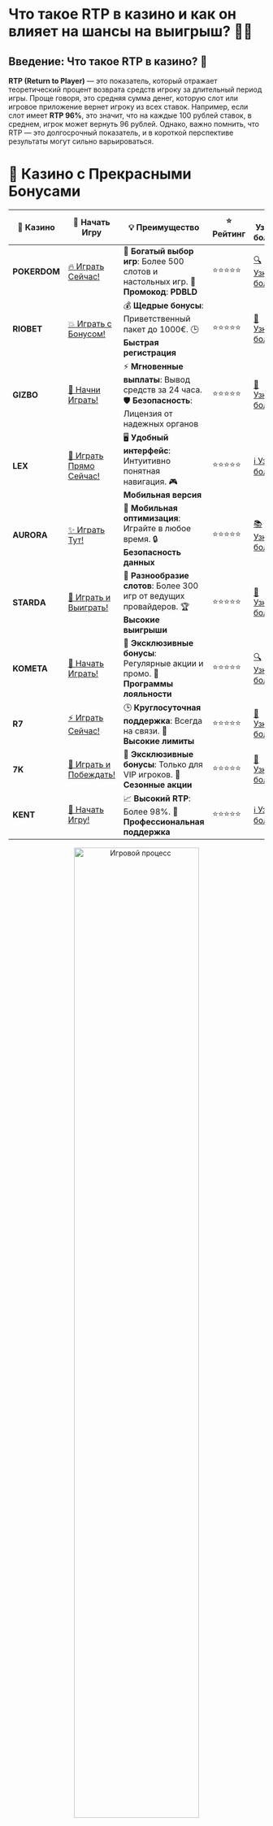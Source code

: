 # **Что такое RTP в казино и как он влияет на шансы на выигрыш?** 🎰💸

## Введение: Что такое RTP в казино? 🤔

**RTP (Return to Player)** — это показатель, который отражает теоретический процент возврата средств игроку за длительный период игры. Проще говоря, это средняя сумма денег, которую слот или игровое приложение вернет игроку из всех ставок. Например, если слот имеет **RTP 96%**, это значит, что на каждые 100 рублей ставок, в среднем, игрок может вернуть 96 рублей. Однако, важно помнить, что RTP — это долгосрочный показатель, и в короткой перспективе результаты могут сильно варьироваться.

# 🌟 Казино с Прекрасными Бонусами

| 🎲 **Казино** | 🔗 **Начать Игру** | 💡 **Преимущество** | ⭐ **Рейтинг** | 🔗 **Узнать больше** | 🆕 **Новая информация** |
|--------------|---------------------|---------------------|----------------|----------------------|-------------------------|
| **POKERDOM**  | [🔥 Играть Сейчас!](https://brandplay.link/4k77v2yx) | 🎉 **Богатый выбор игр**: Более 500 слотов и настольных игр. 🎁 **Промокод**: **PDBLD** | ⭐⭐⭐⭐⭐ | [🔍 Узнать больше](https://brandplay.link/4k77v2yx) | 🏆 **Победители турниров** получают эксклюзивные подарки! |
| **RIOBET**    | [💥 Играть с Бонусом!](https://brandplay.link/7xBLTPyj) | 💰 **Щедрые бонусы**: Приветственный пакет до 1000€. 🕒 **Быстрая регистрация** | ⭐⭐⭐⭐⭐ | [📖 Узнать больше](https://brandplay.link/7xBLTPyj) | 💬 **Поддержка 24/7** для комфортной игры в любое время! |
| **GIZBO**     | [🚀 Начни Играть!](https://brandplay.link/bprXw4YV) | ⚡ **Мгновенные выплаты**: Вывод средств за 24 часа. 🛡️ **Безопасность**: Лицензия от надежных органов | ⭐⭐⭐⭐⭐ | [📝 Узнать больше](https://brandplay.link/bprXw4YV) | 🔒 **SSL-шифрование** для максимальной безопасности данных игроков. |
| **LEX**       | [💎 Играть Прямо Сейчас!](https://brandplay.link/zW4hdDFV) | 🖥️ **Удобный интерфейс**: Интуитивно понятная навигация. 🎮 **Мобильная версия** | ⭐⭐⭐⭐⭐ | [ℹ️ Узнать больше](https://brandplay.link/zW4hdDFV) | 📱 **Поддержка всех мобильных устройств** для удобства игры в любом месте. |
| **AURORA**    | [✨ Играть Тут!](https://10trafic-stat2.com/click/668546556bcc6313411604bd/6766/13032/subaccount) | 📱 **Мобильная оптимизация**: Играйте в любое время. 🔒 **Безопасность данных** | ⭐⭐⭐⭐⭐ | [📚 Узнать больше](https://10trafic-stat2.com/click/668546556bcc6313411604bd/6766/13032/subaccount) | 🌍 **Международная лицензия** на деятельность в разных странах. |
| **STARDА**    | [🎉 Играть и Выиграть!](https://brandplay.link/fB7xwRFL) | 🎰 **Разнообразие слотов**: Более 300 игр от ведущих провайдеров. 🏆 **Высокие выигрыши** | ⭐⭐⭐⭐⭐ | [🔎 Узнать больше](https://brandplay.link/fB7xwRFL) | 🎉 **Ежемесячные турниры** с крупными призами! |
| **KOMETA**    | [🎁 Начать Играть!](https://brandplay.link/8ZymQJV8) | 🎁 **Эксклюзивные бонусы**: Регулярные акции и промо. 🔄 **Программы лояльности** | ⭐⭐⭐⭐⭐ | [🔍 Узнать больше](https://brandplay.link/8ZymQJV8) | 🌟 **Персонализированные предложения** для долгосрочных игроков. |
| **R7**        | [⚡ Играть Сейчас!](https://brandplay.link/bMd3Yjsw) | 🕒 **Круглосуточная поддержка**: Всегда на связи. 💸 **Высокие лимиты** | ⭐⭐⭐⭐⭐ | [📖 Узнать больше](https://brandplay.link/bMd3Yjsw) | 🎯 **Рейтинг игроков** для лучших участников. |
| **7K**        | [🎯 Играть и Побеждать!](https://brandplay.link/BvQyFShp) | 🌟 **Эксклюзивные бонусы**: Только для VIP игроков. 🎉 **Сезонные акции** | ⭐⭐⭐⭐⭐ | [📝 Узнать больше](https://brandplay.link/BvQyFShp) | 🥇 **Особые привилегии** для постоянных игроков. |
| **KENT**      | [🔑 Начать Игру!](https://brandplay.link/Fv2WP3js) | 📈 **Высокий RTP**: Более 98%. 💼 **Профессиональная поддержка** | ⭐⭐⭐⭐⭐ | [ℹ️ Узнать больше](https://brandplay.link/Fv2WP3js) | 💬 **Поддержка на нескольких языках** для удобства игроков. |

<div align="center"> <img src="https://i.pinimg.com/originals/1d/b3/25/1db325483acbe642c6d4e6fdd73a4988.gif" alt="Игровой процесс" width="70%"> </div>
---

# 🚀 Быстрые Выигрыши и Поддержка

| 🎲 **Казино** | 🔗 **Начать Игру** | 💡 **Преимущество** | ⭐ **Рейтинг** | 🔗 **Узнать больше** | 🆕 **Новая информация** |
|--------------|---------------------|---------------------|----------------|----------------------|-------------------------|
| **GAMA**      | [🎯 Играть Прямо Сейчас!](https://brandplay.link/j6NMKsDz) | 🔍 **Интуитивный интерфейс**: Легкость использования. 🏅 **Престижные турниры** | ⭐⭐⭐⭐☆ | [🔎 Узнать больше](https://brandplay.link/j6NMKsDz) | 🏆 **Турниры с большими призами** каждый месяц. |
| **ONION**     | [💥 Играть и Выигрывать!](https://brandplay.link/zBGRVpQ9) | 🤑 **Низкие ставки**: Идеально для начинающих. 🔄 **Быстрые выводы** | ⭐⭐⭐⭐☆ | [🔍 Узнать больше](https://brandplay.link/zBGRVpQ9) | 🎮 **Казино для новичков** с простыми правилами. |
| **ЧЕМПИОН**   | [🏅 Играть в Турнире!](https://temon-gter.cfd/go/lRq?p80412p304504pcc44t17455) | 🏅 **Лояльная программа**: Награды за активность. 🎁 **Ежемесячные бонусы** | ⭐⭐⭐⭐☆ | [📖 Узнать больше](https://temon-gter.cfd/go/lRq?p80412p304504pcc44t17455) | 🥇 **Турниры и лояльность** — каждый шаг вознаграждается. |
| **VAVADA**    | [🚀 Играть Без Ожидания!](https://vavadapartner.pro/?promo=ea5c9275-6854-4505-94fc-95ab18221945-linkb2) | 🚀 **Быстрая регистрация**: Начните играть мгновенно. 🔐 **Безопасные транзакции** | ⭐⭐⭐⭐☆ | [📝 Узнать больше](https://vavadapartner.pro/?promo=ea5c9275-6854-4505-94fc-95ab18221945-linkb2) | 🏆 **Программа для новых игроков** с бонусами за регистрацию. |
| **FRIENDS**   | [🎉 Играть и Развлекаться!](https://gofriends.mba/linkb2) | 🤝 **Социальные игры**: Играйте с друзьями. 🌐 **Мультиплатформенность** | ⭐⭐⭐⭐☆ | [ℹ️ Узнать больше](https://gofriends.mba/linkb2) | 🎮 **Играйте с друзьями** и зарабатывайте бонусы за совместные действия. |
| **1WIN**      | [⚡ Играть и Выигрывать!](https://brandplay.link/smXVpBbG) | 🏆 **Спортивные ставки**: Широкий выбор видов спорта. 💵 **Высокие коэффициенты** | ⭐⭐⭐⭐☆ | [📚 Узнать больше](https://brandplay.link/smXVpBbG) | ⚽ **Бонусы на спортивные ставки** для активных игроков. |
| **DRIP**      | [💥 Играть Сразу!](https://drp-ircp01.com/c07e6a3db) | 🌐 **Инновационные игры**: Новейшие игровые технологии. 🛡️ **Высокая безопасность** | ⭐⭐⭐⭐☆ | [🔎 Узнать больше](https://drp-ircp01.com/c07e6a3db) | 🔧 **Инновационные функции** для удобства игры. |
| **JOYCASINO** | [🎰 Играть И Побеждать!](https://rpc30.call2me.pro/?/ru/registration?apkpop=0&partner=p24970p3291217pc98f) | 🎁 **Приятные бонусы**: Ежедневные акции и подарки. 🕹️ **Разнообразие игр** | ⭐⭐⭐⭐☆ | [🔍 Узнать больше](https://rpc30.call2me.pro/?/ru/registration?apkpop=0&partner=p24970p3291217pc98f) | 🎉 **Щедрые фриспины** для новых игроков. |
| **PLAYFORTUNA** | [🔥 Играть С Бонусом!](https://fortunapromo.net/alt/playfortuna/registration?0dc4a9362a71feb7e3f165fb8e766f70) | 🎉 **Регулярные акции**: Бонусы, фриспины и многое другое. 🏅 **Турниры** | ⭐⭐⭐⭐☆ | [📚 Узнать больше](https://fortunapromo.net/alt/playfortuna/registration?0dc4a9362a71feb7e3f165fb8e766f70) | 🎯 **Выгодные предложения** на популярные игры. |
| **SYKAA**     | [💸 Играть Сейчас!](https://s-two-way.com/?source=linkb2&pid=30697) | 💸 **Доступные ставки**: Идеально для новичков. 🎁 **Щедрые бонусы** | ⭐⭐⭐⭐☆ | [🔍 Узнать больше](https://s-two-way.com/?source=linkb2&pid=30697) | 💥 **Акции с большими бонусами** для новичков и опытных игроков. |

<div align="center"> <img src="https://schaeffers-cdn.s3.amazonaws.com/images/default-source/schaeffers-cdn-images/default-images/sectors/bigstock-casino-gambling-concept-with-f-369012793.jpg?sfvrsn=493ad806_4" alt="Игровой процесс" width="70%"> </div>
---

# 💸 Казино с Привлекательными Программами Лояльности

| 🎲 **Казино** | 🔗 **Начать Игру** | 💡 **Преимущество** | ⭐ **Рейтинг** | 🔗 **Узнать больше** | 🆕 **Новая информация** |
|--------------|---------------------|---------------------|----------------|----------------------|-------------------------|
| **KOMETA**    | [🎯 Начни Играть!](https://brandplay.link/8ZymQJV8) | 🎁 **Эксклюзивные бонусы**: Регулярные акции и промо. 🔄 **Программы лояльности** | ⭐⭐⭐⭐⭐ | [🔍 Узнать больше](https://brandplay.link/8ZymQJV8) | 🌟 **Персонализированные предложения** для долгосрочных игроков. |
| **1Xslots**   | [🏅 Играть Прямо Сейчас!](https://brandplay.link/hSB1khtr) | 🎉 **Множество акций**: Еженедельные бонусы и турниры. 🛡️ **Безопасность** | ⭐⭐⭐⭐⭐ | [📚 Узнать больше](https://brandplay.link/hSB1khtr) | 🏅 **Награды за активность**: участники программы лояльности получают специальные привилегии. |
| **R7**        | [🚀 Играть Сейчас!](https://brandplay.link/bMd3Yjsw) | 🕒 **Круглосуточная поддержка**: Всегда на связи. 💸 **Высокие лимиты** | ⭐⭐⭐⭐⭐ | [📖 Узнать больше](https://brandplay.link/bMd3Yjsw) | 💬 **VIP-поддержка** для постоянных игроков с приоритетом. |

<div align="center"> <img src="https://i.pinimg.com/originals/1d/b3/25/1db325483acbe642c6d4e6fdd73a4988.gif" alt="Игровой процесс" width="70%"> </div>
---

---

## Как работает RTP в казино? 🎲

RTP рассчитывается на основе большого количества сессий игры и ставок, которые делают игроки. Это значение помогает понять, как «щедрым» может быть игровой автомат или слот в долгосрочной перспективе. 

Например:
- Если RTP составляет 95%, это значит, что из 100 рублей, поставленных игроками, в среднем, 95 рублей возвращаются в виде выигрышей.
- RTP не гарантирует вам, что вы выиграете определенную сумму за конкретную игру. Это всего лишь математическая вероятность, основанная на длительных играх.

---

## Почему RTP важен для игроков? 🎯

### 1. **Определяет шансы на долгосрочный успех** 📊

Если вы хотите играть в слот, который в теории дает игрокам больше шансов на выигрыш, важно выбирать игры с высоким **RTP**. Более высокие значения RTP обычно означают, что слот более выгоден для игроков, особенно в долгосрочной перспективе.

### 2. **Помогает в выборе слота** 🎰

В казино представлено множество слотов с разными показателями RTP. Обычно слоты с RTP от 96% и выше считаются хорошими для игры, так как они возвращают значительную часть ставок игроку. Слоты с низким RTP (например, 85%) могут быть более рискованными, так как они «забирают» большую часть ставок.

### 3. **Влияние на стратегию игры** 🧠

Знание RTP может помочь вам выбрать стратегию игры, особенно если вы планируете играть долго. Играя на слотах с высоким RTP, вы повышаете шансы на частые выигрыши, хотя и не гарантированы большие выплаты. 

---

## Как узнать RTP слота? 📜

Информация о **RTP** обычно указывается в правилах игры или в разделе "Информация" в самом игровом автомате. Современные онлайн-казино и разработчики слотов, такие как **NetEnt**, **Pragmatic Play**, **Play'n GO**, и другие, открыто предоставляют данные о RTP для своих игр. Вы всегда можете ознакомиться с этой информацией перед тем, как начать играть на реальные деньги.

---

## RTP в популярных казино слотах 🎮

### 1. **Book of Dead** 📖
RTP: **96.21%**
Очень популярный слот от **Play'n GO**, который имеет высокое RTP и большие возможности для выигрыша с бонусными функциями.

### 2. **Starburst** ⭐
RTP: **96.09%**
Этот слот от **NetEnt** известен своей простой механикой и высоким процентом возврата для игроков.

### 3. **Gonzo's Quest** 🏺
RTP: **95.97%**
Классический слот от **NetEnt** с захватывающими бонусными раундами и хорошим RTP.

### 4. **Mega Moolah** 🦁
RTP: **88.12%** (но с огромными джекпотами)
Хотя RTP этого слота от **Microgaming** не слишком высок, его джекпоты привлекают многих игроков, готовых к большим рискам.

---

## Преимущества выбора слотов с высоким RTP 🏆

### 1. **Более высокие шансы на выигрыш в долгосрочной перспективе** 💰

Слоты с высоким RTP, как правило, дают игрокам больше шансов на возврат средств в долгосрочной перспективе, что делает игру менее рискованной.

### 2. **Частые выигрыши и бонусы** 🎁

Высокий RTP также часто означает, что игроки будут выигрывать более часто, даже если суммы выигрышей будут меньшими. Это помогает поддерживать интерес к игре и дает возможность продлить игровой процесс.

### 3. **Лучший выбор для новичков** 🆕

Если вы новичок, слоты с высоким RTP — отличный выбор, так как они дают больше шансов на победу и позволяют наслаждаться игрой без лишнего стресса.

---

## Заключение: Как RTP влияет на выбор казино и слота? 🎉

Знание значения **RTP** поможет вам принимать более обоснованные решения при выборе слотов для игры. Это показатель, который позволяет оценить, насколько выгодна игра в долгосрочной перспективе. Для игроков, которые хотят минимизировать риски, рекомендуется выбирать слоты с высоким RTP. Однако важно помнить, что это всего лишь математическая вероятность, и каждый спин — это случайный результат. 

---

## Часто задаваемые вопросы (FAQ) ❓

### 1. **Как узнать RTP слота?** 🧐
Обычно информация о **RTP** доступна в правилах игры или в разделе "Информация" в игровом автомате. Также можно найти эти данные на сайте казино.

### 2. **Какой RTP считается хорошим?** 💯
Обычно **RTP** 96% и выше считается хорошим для слота. Чем выше этот показатель, тем более выгодна игра для игрока в долгосрочной перспективе.

### 3. **Могу ли я выиграть больше с высоким RTP?** 💵
Высокий **RTP** увеличивает ваши шансы на долгосрочные выигрыши, но это не означает, что вы выиграете большие суммы за каждое вращение. Это лишь теоретический показатель.

---

Понимание **RTP** поможет вам принимать более осознанные решения в выборе слотов и повысит шансы на долгосрочный успех в казино! 🎰💸
